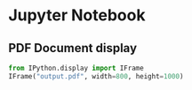 # Jupyter Notebook

## PDF Document display

```python
from IPython.display import IFrame
IFrame("output.pdf", width=800, height=1000)
```
